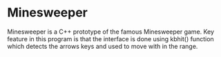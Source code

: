 # Minesweeper
Minesweeper is a C++ prototype of the famous Minesweeper game. Key feature in this program is that the interface is done using kbhit() function which detects the arrows keys and used to move with in the range.
